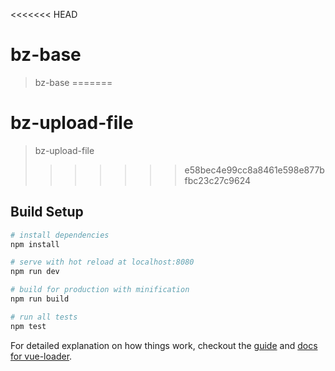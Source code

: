 <<<<<<< HEAD
# bz-base

> bz-base
=======
# bz-upload-file

> bz-upload-file
>>>>>>> e58bec4e99cc8a8461e598e877bfbc23c27c9624

## Build Setup

``` bash
# install dependencies
npm install

# serve with hot reload at localhost:8080
npm run dev

# build for production with minification
npm run build

# run all tests
npm test
```

For detailed explanation on how things work, checkout the [guide](http://vuejs-templates.github.io/webpack/) and [docs for vue-loader](http://vuejs.github.io/vue-loader).
